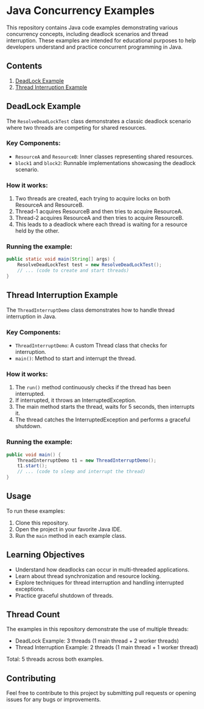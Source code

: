 # Java Concurrency Examples

This repository contains Java code examples demonstrating various concurrency concepts, including deadlock scenarios and thread interruption. These examples are intended for educational purposes to help developers understand and practice concurrent programming in Java.

## Contents

1. [DeadLock Example](#deadlock-example)
2. [Thread Interruption Example](#thread-interruption-example)

## DeadLock Example

The `ResolveDeadLockTest` class demonstrates a classic deadlock scenario where two threads are competing for shared resources.

### Key Components:

- `ResourceA` and `ResourceB`: Inner classes representing shared resources.
- `block1` and `block2`: Runnable implementations showcasing the deadlock scenario.

### How it works:

1. Two threads are created, each trying to acquire locks on both ResourceA and ResourceB.
2. Thread-1 acquires ResourceB and then tries to acquire ResourceA.
3. Thread-2 acquires ResourceA and then tries to acquire ResourceB.
4. This leads to a deadlock where each thread is waiting for a resource held by the other.

### Running the example:

```java
public static void main(String[] args) {
    ResolveDeadLockTest test = new ResolveDeadLockTest();
    // ... (code to create and start threads)
}
```

## Thread Interruption Example

The `ThreadInterruptDemo` class demonstrates how to handle thread interruption in Java.

### Key Components:

- `ThreadInterruptDemo`: A custom Thread class that checks for interruption.
- `main()`: Method to start and interrupt the thread.

### How it works:

1. The `run()` method continuously checks if the thread has been interrupted.
2. If interrupted, it throws an InterruptedException.
3. The main method starts the thread, waits for 5 seconds, then interrupts it.
4. The thread catches the InterruptedException and performs a graceful shutdown.

### Running the example:

```java
public void main() {
    ThreadInterruptDemo t1 = new ThreadInterruptDemo();
    t1.start();
    // ... (code to sleep and interrupt the thread)
}
```

## Usage

To run these examples:

1. Clone this repository.
2. Open the project in your favorite Java IDE.
3. Run the `main` method in each example class.

## Learning Objectives

- Understand how deadlocks can occur in multi-threaded applications.
- Learn about thread synchronization and resource locking.
- Explore techniques for thread interruption and handling interrupted exceptions.
- Practice graceful shutdown of threads.

## Thread Count

The examples in this repository demonstrate the use of multiple threads:

- DeadLock Example: 3 threads (1 main thread + 2 worker threads)
- Thread Interruption Example: 2 threads (1 main thread + 1 worker thread)

Total: 5 threads across both examples.

## Contributing

Feel free to contribute to this project by submitting pull requests or opening issues for any bugs or improvements.



